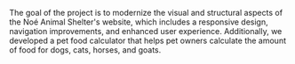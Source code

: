 The goal of the project is to modernize the visual and structural aspects of the Noé Animal Shelter's website, which includes a responsive design, navigation improvements, and enhanced user experience. Additionally, we developed a pet food calculator that helps pet owners calculate the amount of food for dogs, cats, horses, and goats.
